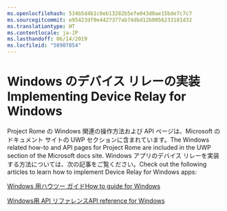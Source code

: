 ```yaml
---
ms.openlocfilehash: 534b5d4b1c0eb13282b5efe043d0ae15bde7c7c7
ms.sourcegitcommit: e95423df0e4427377ab74dbd12b0056233181d32
ms.translationtype: HT
ms.contentlocale: ja-JP
ms.lasthandoff: 06/14/2019
ms.locfileid: "58907854"
---
```

# <a name="implementing-device-relay-for-windows"></a><span data-ttu-id="f33cd-101">Windows のデバイス リレーの実装</span><span class="sxs-lookup"><span data-stu-id="f33cd-101">Implementing Device Relay for Windows</span></span>

<span data-ttu-id="f33cd-102">Project Rome の Windows 関連の操作方法および API ページは、Microsoft のドキュメント サイトの UWP セクションに含まれています。</span><span class="sxs-lookup"><span data-stu-id="f33cd-102">The Windows related how-to and API pages for Project Rome are included in the UWP section of the Microsoft docs site.</span></span> <span data-ttu-id="f33cd-103">Windows アプリのデバイス リレーを実装する方法については、次の記事をご覧ください。</span><span class="sxs-lookup"><span data-stu-id="f33cd-103">Check out the following articles to learn how to implement Device Relay for Windows apps:</span></span>

[<span data-ttu-id="f33cd-104">Windows 用ハウツー ガイド</span><span class="sxs-lookup"><span data-stu-id="f33cd-104">How to guide for Windows</span></span>](https://docs.microsoft.com/windows/uwp/launch-resume/connected-apps-and-devices)

[<span data-ttu-id="f33cd-105">Windows用 API リファレンス</span><span class="sxs-lookup"><span data-stu-id="f33cd-105">API reference for Windows</span></span>](https://docs.microsoft.com/uwp/api/Windows.System.RemoteSystems)